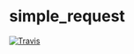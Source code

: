 # simple_request
[![Travis](https://api.travis-ci.com/zhaofeng-shu33/simple_request.svg?branch=master)](https://travis-ci.com/zhaofeng-shu33/simple_request)
